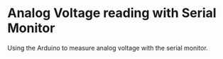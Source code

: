 # Analog Voltage reading with Serial Monitor
Using the Arduino to measure analog voltage with the serial monitor.
